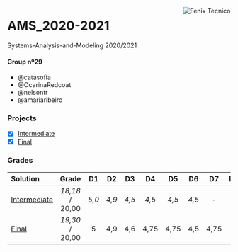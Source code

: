 <a href="http://fenix.tecnico.ulisboa.pt"><img align="right" src="https://fenix.tecnico.ulisboa.pt/api/bennu-portal/configuration/logo" alt="Fenix Tecnico"></a>

# AMS_2020-2021

Systems-Analysis-and-Modeling 2020/2021

#### Group nº29
- @catasofia
- @OcarinaRedcoat
- @nelsontr
- @amariaribeiro

### Projects

- [x] [Intermediate](Entrega2/)
- [x] [Final](Entrega3/)

### Grades
| Solution          | Grade 				| D1 | D2  | D3  | D4   | D5   | D6  | D7   | D8 | D9 | D10  | D11 |
| :-----------------| :-------------------: |  :-----------------: |  :-----------------: |  :-----------------: |  :-----------------: |  :-----------------: |  :-----------------: |  :-----------------: |  :-----------------: |  :-----------------: |  :-----------------: |  :-----------------: |
| [Intermediate](https://github.com/catasofia/Systems-Analysis-and-Modeling/tree/p2)	| *18,18* / 20,00     | *5,0* | *4,9* | *4,5* | *4,5* | *4,5* | *4,5* | - | - | - | - |-|
| [Final](https://github.com/catasofia/Systems-Analysis-and-Modeling/tree/p3)	| *19,30* / 20,00      | 5  | 4,9 | 4,6 | 4,75 | 4,75 | 4,5 | 4,75 | 5  | 5  | 4,75 | 4,5 |
